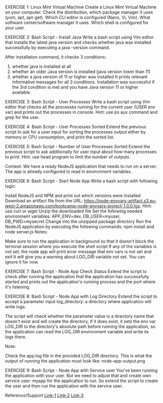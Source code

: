 EXERCISE 1: Linux Mint Virtual Machine
Create a Linux Mint Virtual Machine on your computer. Check the distribution, which package manager it uses (yum, apt, apt-get). Which CLI editor is configured (Nano, Vi, Vim). What software center/software manager it uses. Which shell is configured for your user.

EXERCISE 2: Bash Script - Install Java
Write a bash script using Vim editor that installs the latest java version and checks whether java was installed successfully by executing a java -version command.

After installation command, it checks 3 conditions:

1. whether java is installed at all
2. whether an older Java version is installed (java version lower than 11)
3. whether a java version of 11 or higher was installed
   It prints relevant informative messages for all 3 conditions. Installation was successful if the 3rd condition is met and you have Java version 11 or higher available.

EXERCISE 3: Bash Script - User Processes
Write a bash script using Vim editor that checks all the processes running for the current user (USER env var) and prints out the processes in console. Hint: use ps aux command and grep for the user.

EXERCISE 4: Bash Script - User Processes Sorted
Extend the previous script to ask for a user input for sorting the processes output either by memory or CPU consumption, and print the sorted list.

EXERCISE 5: Bash Script - Number of User Processes Sorted
Extend the previous script to ask additionally for user input about how many processes to print. Hint: use head program to limit the number of outputs.

Context: We have a ready NodeJS application that needs to run on a server. The app is already configured to read in environment variables.

EXERCISE 6: Bash Script - Start Node App
Write a bash script with following logic:

Install NodeJS and NPM and print out which versions were installed
Download an artifact file from the URL: https://node-envvars-artifact.s3.eu-west-2.amazonaws.com/bootcamp-node-envvars-project-1.0.0.tgz. Hint: use curl or wget
Unzip the downloaded file
Set the following needed environment variables: APP_ENV=dev, DB_USER=myuser, DB_PWD=mysecret
Change into the unzipped package directory
Run the NodeJS application by executing the following commands: npm install and node server.js
Notes:

Make sure to run the application in background so that it doesn't block the terminal session where you execute the shell script
If any of the variables is not set, the node app will print error message that env vars is not set and exit
It will give you a warning about LOG_DIR variable not set. You can ignore it for now.

EXERCISE 7: Bash Script - Node App Check Status
Extend the script to check after running the application that the application has successfully started and prints out the application's running process and the port where it's listening.

EXERCISE 8: Bash Script - Node App with Log Directory
Extend the script to accept a parameter input log_directory: a directory where application will write logs.

The script will check whether the parameter value is a directory name that doesn't exist and will create the directory, if it does exist, it sets the env var LOG_DIR to the directory's absolute path before running the application, so the application can read the LOG_DIR environment variable and write its logs there.

Note:

Check the app.log file in the provided LOG_DIR directory.
This is what the output of running the application must look like: node-app-output.png

EXERCISE 9: Bash Script - Node App with Service user
You've been running the application with your user. But we need to adjust that and create own service user: myapp for the application to run. So extend the script to create the user and then run the application with the service user.

Reference/Support [Link-1](https://www.techworld-with-nana.com/devops-bootcamp) [Link-2](https://hpc.ua.edu/wp-content/uploads/2022/02/Linux_bash_cheat_sheet.pdf) [Link-3](https://www.cyberciti.biz/tips/how-do-i-find-out-linux-cpu-utilization.html)
